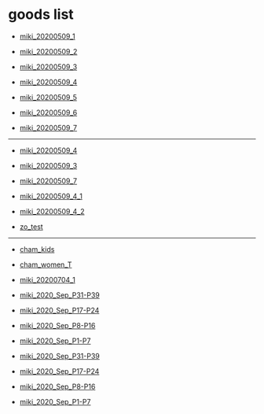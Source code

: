 # goods list <br>

* [miki_20200509_1](./goods/miki_20200509_1.md) <br>

* [miki_20200509_2](./goods/miki_20200509_2.md) <br>

* [miki_20200509_3](./goods/miki_20200509_3.md) <br>

* [miki_20200509_4](./goods/miki_20200509_4.md) <br>

* [miki_20200509_5](./goods/miki_20200509_5.md) <br>

* [miki_20200509_6](./goods/miki_20200509_6.md) <br>

* [miki_20200509_7](./goods/miki_20200509_7.md) <br>

---

* [miki_20200509_4](./goods/miki_20200509_4.md) <br>

* [miki_20200509_3](./goods/miki_20200509_3.md) <br>

* [miki_20200509_7](./goods/miki_20200509_7.md) <br>

* [miki_20200509_4_1](./goods/miki_20200509_4_1.md) <br>

* [miki_20200509_4_2](./goods/miki_20200509_4_2.md) <br>

* [zo_test](./goods/zo_test.md) <br>

---

* [cham_kids](./goods/cham_kids.md) <br>

* [cham_women_T](./goods/cham_women_T.md) <br>

* [miki_20200704_1](./goods/miki_20200704_1.md) <br>
* [miki_2020_Sep_P31-P39](./goods/miki_2020_Sep_P31-P39.md) <br>
* [miki_2020_Sep_P17-P24](./goods/miki_2020_Sep_P17-P24.md) <br>
* [miki_2020_Sep_P8-P16](./goods/miki_2020_Sep_P8-P16.md) <br>
* [miki_2020_Sep_P1-P7](./goods/miki_2020_Sep_P1-P7.md) <br>
* [miki_2020_Sep_P31-P39](./goods/miki_2020_Sep_P31-P39.md) <br>
* [miki_2020_Sep_P17-P24](./goods/miki_2020_Sep_P17-P24.md) <br>
* [miki_2020_Sep_P8-P16](./goods/miki_2020_Sep_P8-P16.md) <br>
* [miki_2020_Sep_P1-P7](./goods/miki_2020_Sep_P1-P7.md) <br>
